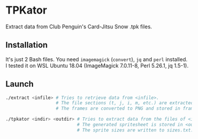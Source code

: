# TPKator
Extract data from Club Penguin's Card-Jitsu Snow .tpk files.

## Installation
It's just 2 Bash files.
You need `imagemagick` (`convert`), `jq` and `perl` installed.  
I tested it on WSL Ubuntu 18.04 (ImageMagick 7.0.11-8, Perl 5.26.1, jq 1.5-1).

## Launch
```bash
./extract <infile> # Tries to retrieve data from <infile>.
                   # The file sections (t, j, i, m, etc.) are extracted to sections/.
                   # The frames are converted to PNG and stored in frames/.

./tpkator <indir> <outdir> # Tries to extract data from the files of <indir> and append all the frames of one image together.
                           # The generated spritesheet is stored in <outdir>/ (the folder structure is kept).
                           # The sprite sizes are written to sizes.txt.
```
